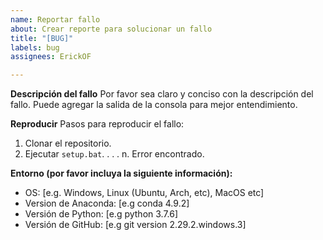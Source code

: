 ```yaml
---
name: Reportar fallo
about: Crear reporte para solucionar un fallo
title: "[BUG]"
labels: bug
assignees: ErickOF

---
```


**Descripción del fallo**
Por favor sea claro y conciso con la descripción del fallo. Puede agregar la salida de la consola para mejor entendimiento.

**Reproducir**
Pasos para reproducir el fallo:
1. Clonar el repositorio.
2. Ejecutar `setup.bat`.
.
.
.
n. Error encontrado.

**Entorno (por favor incluya la siguiente información):**
 - OS: [e.g. Windows, Linux (Ubuntu, Arch, etc), MacOS etc]
 - Version de Anaconda: [e.g conda 4.9.2]
 - Versión de Python: [e.g python 3.7.6]
 - Versión de GitHub: [e.g git version 2.29.2.windows.3]
